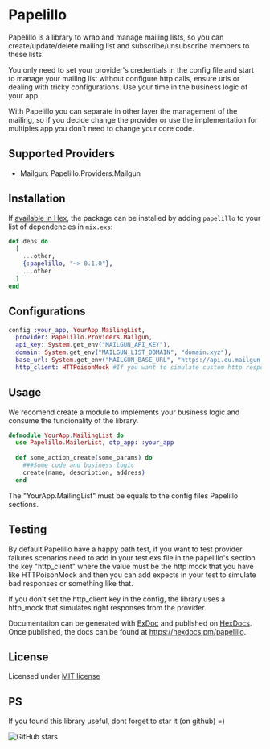 # Papelillo

Papelillo is a library to wrap and manage mailing lists, so you can create/update/delete mailing list and subscribe/unsubscribe members to these lists.

You only need to set your provider's credentials in the config file and start to manage your mailing list without configure http calls, ensure urls or dealing with tricky configurations. Use your time in the business logic of your app.

With Papelillo you can separate in other layer the management of the mailing, so if you decide change the provider or use the implementation for multiples app you don't need to change your core code.


## Supported Providers

* Mailgun: Papelillo.Providers.Mailgun

## Installation

If [available in Hex](https://hex.pm/docs/publish), the package can be installed
by adding `papelillo` to your list of dependencies in `mix.exs`:

```elixir
def deps do
  [
    ...other,
    {:papelillo, "~> 0.1.0"},
    ...other
  ]
end
```

## Configurations

```elixir
config :your_app, YourApp.MailingList,
  provider: Papelillo.Providers.Mailgun,
  api_key: System.get_env("MAILGUN_API_KEY"),
  domain: System.get_env("MAILGUN_LIST_DOMAIN", "domain.xyz"),
  base_url: System.get_env("MAILGUN_BASE_URL", "https://api.eu.mailgun.net/v3"),
  http_client: HTTPoisonMock #If you want to simulate custom http responses

```


## Usage

We recomend create a module to implements your business logic and consume the funcionality of the library.

```elixir
defmodule YourApp.MailingList do
  use Papelillo.MailerList, otp_app: :your_app
  
  def some_action_create(some_params) do
    ###Some code and business logic
    create(name, description, address)
  end
```

The "YourApp.MailingList" must be equals to the config files Papelillo sections.

## Testing

By default Papelillo have a happy path test, if you want to test provider failures scenarios need to add in your test.exs file in the papelillo's section the key "http_client" where the value must be the http mock that you have like HTTPoisonMock and then you can add expects in your test to simulate bad responses or something like that.

If you don't set the http_client key in the config, the library uses a http_mock that simulates right responses from the provider.


Documentation can be generated with [ExDoc](https://github.com/elixir-lang/ex_doc)
and published on [HexDocs](https://hexdocs.pm). Once published, the docs can
be found at <https://hexdocs.pm/papelillo>.


## License
Licensed under [MIT license](LICENSE)

## PS
If you found this library useful, dont forget to star it (on github) =)

![GitHub stars](https://img.shields.io/github/stars/wois-org/papelillo?style=social)